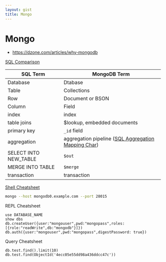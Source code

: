 ```yaml
---
layout: gist
title: Mongo
---
```


# Mongo

- <https://dzone.com/articles/why-mongodb>

[SQL Comparison](https://docs.mongodb.com/manual/reference/sql-comparison/)

|SQL Term|MongoDB Term|
|---|---|
|Database|Dtabase|
|Table|Collections|
|Row|Document or BSON|
|Column|Field|
|index|index|
|table joins|$lookup, embedded documents|
|primary key|`_id` field|
|aggregation|aggregation pipeline ([SQL Aggregation Mapping Char](https://docs.mongodb.com/manual/reference/sql-aggregation-comparison/))|
|SELECT INTO NEW_TABLE|`$out`|
|MERGE INTO TABLE|`$merge`|
|transaction|transaction|


[Shell Cheatsheet](https://docs.mongodb.com/manual/mongo/)
```bash
mongo --host mongodb0.example.com --port 28015
```

REPL Cheatsheet
```
use DATABASE_NAME
show dbs
db.createUser({user:"mongouser",pwd:"mongopass",roles:[{role:"readWrite",db:"mongodb"}]})
db.auth({user:"mongouser",pwd:"mongopass",digestPassword: true})
```

Query Cheatsheet
```
db.test.find().limit(10)
db.test.find(ObjectId('4ecc05e55dd98a436ddcc47c'))
```